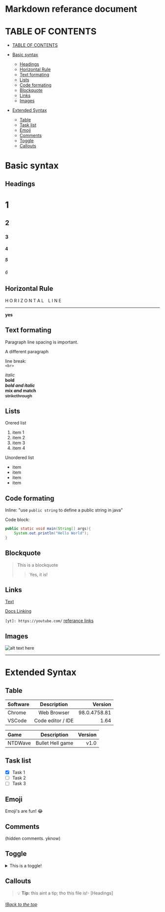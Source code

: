 # Markdown referance document

# TABLE OF CONTENTS

- [TABLE OF CONTENTS](#table-of-contents)
- [Basic syntax](#basic-syntax)

  - [Headings](#headings)
  - [Horizontal Rule](#horizontal-rule)
  - [Text formating](#text-formating)
  - [Lists](#lists)
  - [Code formating](#code-formating)
  - [Blockquote](#blockquote)
  - [Links](#links)
  - [Images](#images)

- [Extended Syntax](extended-syntax)
  - [Table](#table)
  - [Task list](#task-list)
  - [Emoji](#emoji)
  - [Comments](#comments)
  - [Toggle](#toggle)
  - [Callouts](#callouts)

# Basic syntax

## Headings

# 1

## 2

### 3

#### 4

##### 5

###### 6

## Horizontal Rule

H O R I Z O N T A L ⠀L I N E

---

**yes**

## Text formating

Paragraph line spacing is important.

A different paragraph

line break: <br>`<br>`

_italic_<br>
**bold**<br>
**_bold and italic_**<br>
**mix _and_ match**<br>
~~strikethrough~~

## Lists

Orered list

1. item 1
1. item 2
1. item 3
1. item 4

Unordered list

- item
- item
- item
- item

## Code formating

Inline: "use `public string` to define a public string in java"

Code block:

```java
public static void main(String[] args){
    System.out.println("Hello World");
}
```

## Blockquote

> This is a blockquote
>
> > Yes, it is!

## Links

[Text](https://google.com "Hover text")

[Docs Linking](#Headings)

`[yt]: https://youtube.com/`
[referance links][yt]

[yt]: https://youtube.com/

## Images

![alt text here](https://m.media-amazon.com/images/I/81CGWMk5MKL._AC_SX466_.jpg)

---

# Extended Syntax

## Table

| Software |    Description    |      Version |
| :------- | :---------------: | -----------: |
| Chrome   |    Web Browser    | 98.0.4758.81 |
| VSCode   | Code editor / IDE |         1.64 |

| Game    |   Description    | Version |
| :------ | :--------------: | ------: |
| NTDWave | Bullet Hell game |    v1.0 |

## Task list

- [x] Task 1
- [ ] Task 2
- [ ] Task 3

## Emoji

Emoji's are fun! :joy:

## Comments

(hidden comments. yknow)

[this is a hidden comment.]: #

<!-- HTML Comment -->

## Toggle

<details>
    <summary> This is a toggle! </summary>

    Contents of toggle

</details>

## Callouts

> :bulb: **Tip:** this aint a tip; tho this file is!- [Headings]

###### [!Back to the top](#Table-of-contents)
